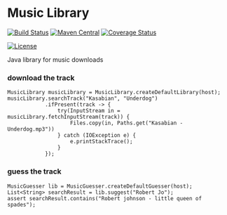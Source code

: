 # Music Library
[![Build Status][travis-image]][travis-url]
[![Maven Central][maven-image]][maven-url]
[![Coverage Status][coveralls-image]][coveralls-url]

[![License][license-image]][license-url]

Java library for music downloads

### download the track

    MusicLibrary musicLibrary = MusicLibrary.createDefaultLibrary(host);
    musicLibrary.searchTrack("Kasabian", "Underdog")
                .ifPresent(track -> {
                    try(InputStream in = musicLibrary.fetchInputStream(track)) {
                        Files.copy(in, Paths.get("Kasabian - Underdog.mp3"))
                    } catch (IOException e) {
                        e.printStackTrace();
                    }
                });
                
### guess the track

    MusicGuesser lib = MusicGuesser.createDefaultGuesser(host);
    List<String> searchResult = lib.suggest("Robert Jo");
    assert searchResult.contains("Robert johnson - little queen of spades");

[travis-image]: https://travis-ci.org/DNAlchemist/music-library.svg?branch=master
[travis-url]: https://travis-ci.org/DNAlchemist/music-library
[maven-image]: https://maven-badges.herokuapp.com/maven-central/one.chest.ratpack/music-library/badge.svg
[maven-url]: https://maven-badges.herokuapp.com/maven-central/one.chest.ratpack/music-library
[coveralls-image]: https://coveralls.io/repos/github/DNAlchemist/music-library/badge.svg?branch=master
[coveralls-url]: https://coveralls.io/github/DNAlchemist/music-library?branch=master

[license-url]: https://github.com/DNAlchemist/music-library/blob/master/LICENSE
[license-image]: https://img.shields.io/badge/license-MIT-blue.svg?style=flat
